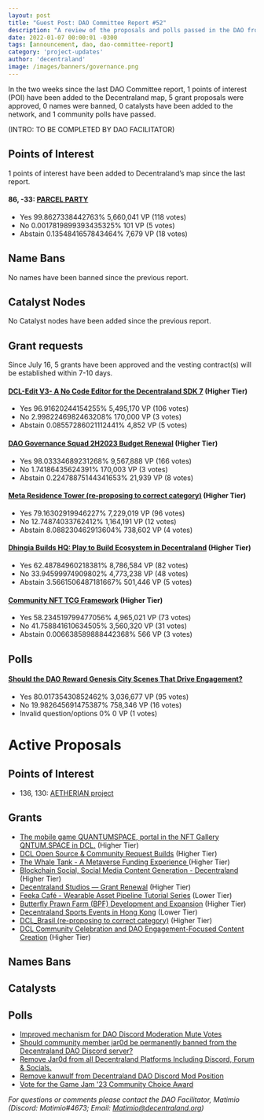 ```yaml
---
layout: post
title: "Guest Post: DAO Committee Report #52"
description: "A review of the proposals and polls passed in the DAO from July 16 through July 31".
date: 2022-01-07 00:00:01 -0300
tags: [announcement, dao, dao-committee-report]
category: 'project-updates'
author: 'decentraland'
image: /images/banners/governance.png
---
```


In the two weeks since the last DAO Committee report, 1 points of interest (POI) have been added to the Decentraland map, 5 grant proposals were approved, 0 names were banned, 0 catalysts have been added to the network, and 1 community polls have passed.

(INTRO: TO BE COMPLETED BY DAO FACILITATOR)

## Points of Interest
1 points of interest have been added to Decentraland’s map since the last report.


#### 86, -33: [PARCEL PARTY](https://governance.decentraland.org/proposal/?id=265afc60-224c-11ee-8ace-3bf098daeebe)

* Yes 99.8627338442763% 5,660,041 VP (118 votes)
* No 0.0017819899393435325% 101 VP (5 votes)
* Abstain 0.1354841657843464% 7,679 VP (18 votes)


## Name Bans

No names have been banned since the previous report.

## Catalyst Nodes
No Catalyst nodes have been added since the previous report.


## Grant requests
Since July 16, 5 grants have been approved and the vesting contract(s) will be established within 7-10 days.


#### [DCL-Edit V3- A No Code Editor for the Decentraland SDK 7](https://governance.decentraland.org/proposal/?id=bdd44150-1c11-11ee-9bcb-ff4f8c446533) (Higher Tier)

* Yes 96.91620244154255% 5,495,170 VP (106 votes)
* No 2.9982246982463208% 170,000 VP (3 votes)
* Abstain 0.08557286021112441% 4,852 VP (5 votes)


#### [DAO Governance Squad 2H2023 Budget Renewal](https://governance.decentraland.org/proposal/?id=7e1d76d0-1a9a-11ee-a5d8-fbedad1981e4) (Higher Tier)

* Yes 98.03334689231268% 9,567,888 VP (166 votes)
* No 1.74186435624391% 170,003 VP (3 votes)
* Abstain 0.22478875144341653% 21,939 VP (8 votes)


#### [Meta Residence Tower (re-proposing to correct category)](https://governance.decentraland.org/proposal/?id=7ffae250-193a-11ee-93a7-ed9294f83f74) (Higher Tier)

* Yes 79.16302919946227% 7,229,019 VP (96 votes)
* No 12.74874033762412% 1,164,191 VP (12 votes)
* Abstain 8.088230462913604% 738,602 VP (4 votes)


#### [Dhingia Builds HQ: Play to Build Ecosystem in Decentraland](https://governance.decentraland.org/proposal/?id=17783750-18d1-11ee-93a7-ed9294f83f74) (Higher Tier)

* Yes 62.48784960218381% 8,786,584 VP (82 votes)
* No 33.94599974909802% 4,773,238 VP (48 votes)
* Abstain 3.5661506487181667% 501,446 VP (5 votes)


#### [Community NFT TCG Framework](https://governance.decentraland.org/proposal/?id=724e75e0-187c-11ee-93a7-ed9294f83f74) (Higher Tier)

* Yes 58.234519799477056% 4,965,021 VP (73 votes)
* No 41.758841610634505% 3,560,320 VP (31 votes)
* Abstain 0.006638589888442368% 566 VP (3 votes)


## Polls

#### [Should the DAO Reward Genesis City Scenes That Drive Engagement?](https://governance.decentraland.org/proposal/?id=b4a0ec40-222a-11ee-8ace-3bf098daeebe)

* Yes 80.01735430852462% 3,036,677 VP (95 votes)
* No 19.982645691475387% 758,346 VP (16 votes)
* Invalid question/options 0% 0 VP (1 votes)



# Active Proposals

## Points of Interest

* 136, 130: [AETHERIAN project](https://governance.decentraland.org/proposal/?id=72d24490-2661-11ee-a12f-1f19cf585630)

## Grants

* [The mobile game QUANTUMSPACE, portal in the NFT Gallery QNTUM.SPACE in DCL.](https://governance.decentraland.org/proposal/?id=dc5860d0-28c2-11ee-8e2a-0990078ddc40) (Higher Tier)
* [DCL Open Source &amp; Community Request Builds](https://governance.decentraland.org/proposal/?id=4cb34130-2425-11ee-8ace-3bf098daeebe) (Higher Tier)
* [The Whale Tank - A Metaverse Funding Experience ](https://governance.decentraland.org/proposal/?id=62fca700-2368-11ee-8ace-3bf098daeebe) (Higher Tier)
* [Blockchain Social, Social Media Content Generation - Decentraland](https://governance.decentraland.org/proposal/?id=dcfc1f80-235f-11ee-8ace-3bf098daeebe) (Higher Tier)
* [Decentraland Studios — Grant Renewal](https://governance.decentraland.org/proposal/?id=5f962e70-22ef-11ee-8ace-3bf098daeebe) (Higher Tier)
* [Feeka Café - Wearable Asset Pipeline Tutorial Series](https://governance.decentraland.org/proposal/?id=d215f940-2244-11ee-8ace-3bf098daeebe) (Lower Tier)
* [Butterfly Prawn Farm (BPF) Development and Expansion](https://governance.decentraland.org/proposal/?id=6c78f120-221f-11ee-8ace-3bf098daeebe) (Higher Tier)
* [Decentraland Sports Events in Hong Kong](https://governance.decentraland.org/proposal/?id=8443eac0-209a-11ee-b5f5-f3f361e3b760) (Lower Tier)
* [DCL_Brasil (re-proposing to correct category)](https://governance.decentraland.org/proposal/?id=0e970750-2052-11ee-b5f5-f3f361e3b760) (Higher Tier)
* [DCL Community Celebration and DAO Engagement-Focused Content Creation](https://governance.decentraland.org/proposal/?id=a4507de0-2038-11ee-b5f5-f3f361e3b760) (Higher Tier)

## Names Bans


## Catalysts


## Polls

* [Improved mechanism for DAO Discord Moderation Mute Votes](https://governance.decentraland.org/proposal/?id=c39a5a60-2833-11ee-8e2a-0990078ddc40)
* [Should community member jar0d be permanently banned from the Decentraland DAO Discord server?](https://governance.decentraland.org/proposal/?id=d463ba10-2687-11ee-a12f-1f19cf585630)
* [Remove Jar0d from all Decentraland Platforms Including Discord, Forum &amp; Socials.](https://governance.decentraland.org/proposal/?id=c538ba50-2681-11ee-a12f-1f19cf585630)
* [Remove kanwulf from Decentraland DAO Discord Mod Position](https://governance.decentraland.org/proposal/?id=02bd2ab0-2668-11ee-a12f-1f19cf585630)
* [Vote for the Game Jam &#39;23 Community Choice Award ](https://governance.decentraland.org/proposal/?id=d7e8bc90-264f-11ee-a12f-1f19cf585630)

*For questions or comments please contact the DAO Facilitator, Matimio (Discord: Matimio#4673; Email: [Matimio@decentraland.org](mailto:Matimio@decentraland.org))*